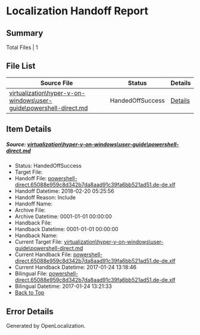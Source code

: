 # <a name='report-top'></a> Localization Handoff Report

## Summary
 Total Files | 1

## File List
 Source File | Status | Details 
 ----------- | ------ | ------- 
 [virtualization\hyper-v-on-windows\user-guide\powershell-direct.md](https://github.com/Microsoft/Virtualization-Documentation-Private/blob/e7fa38bcb7744a34e7a58978b55af1fbf6353247/virtualization/hyper-v-on-windows/user-guide/powershell-direct.md) | HandedOffSuccess | [Details](#779dcf51d4903c9467cc52dbadb865beb9929bd2320)

## Item Details
##### <a name='779dcf51d4903c9467cc52dbadb865beb9929bd2320'></a> Source: [virtualization\hyper-v-on-windows\user-guide\powershell-direct.md](https://github.com/Microsoft/Virtualization-Documentation-Private/blob/e7fa38bcb7744a34e7a58978b55af1fbf6353247/virtualization/hyper-v-on-windows/user-guide/powershell-direct.md)
* Status: HandedOffSuccess
* Target File: 
* Handoff File: [powershell-direct.65088e959c8d342b7da8aad91c39fa6bb521ad51.de-de.xlf](https://github.com/MicrosoftDocs/Virtualization-Documentation-Private.handoff/blob/75afeb463d154bb37d86c7c65c92918ca2901c84/ol-handoff/MicrosoftDocs/Virtualization-Documentation-Private.de-de/live/powershell-direct.65088e959c8d342b7da8aad91c39fa6bb521ad51.de-de.xlf)
* Handoff Datetime: 2018-02-20 05:25:56
* Handoff Reason: Include
* Handoff Name: 
* Archive File: 
* Archive Datetime: 0001-01-01 00:00:00
* Handback File: 
* Handback Datetime: 0001-01-01 00:00:00
* Handback Name: 
* Current Target File: [virtualization\hyper-v-on-windows\user-guide\powershell-direct.md](https://github.com/MicrosoftDocs/Virtualization-Documentation-Private.de-de/blob/6c6f96dbd687188f2624f99812e45211aca6ad09/virtualization/hyper-v-on-windows/user-guide/powershell-direct.md)
* Current Handback File: [powershell-direct.65088e959c8d342b7da8aad91c39fa6bb521ad51.de-de.xlf](https://github.com/MicrosoftDocs/Virtualization-Documentation-Private.handback/blob/ebc577621967322344de88b0bc4c6b35bcb3dbd2/ol-handback/Microsoft/Virtualization-Documentation-Private.de-de/live/powershell-direct.65088e959c8d342b7da8aad91c39fa6bb521ad51.de-de.xlf)
* Current Handback Datetime: 2017-01-24 13:18:46
* Bilingual File: [powershell-direct.65088e959c8d342b7da8aad91c39fa6bb521ad51.de-de.xlf](https://github.com/MicrosoftDocs/Virtualization-Documentation-Private.handback/blob/ebc577621967322344de88b0bc4c6b35bcb3dbd2/ol-handback/Microsoft/Virtualization-Documentation-Private.de-de/live/powershell-direct.65088e959c8d342b7da8aad91c39fa6bb521ad51.de-de.xlf)
* Bilingual Datetime: 2017-01-24 13:21:33
* [Back to Top](#report-top)


## Error Details

Generated by OpenLocalization.

